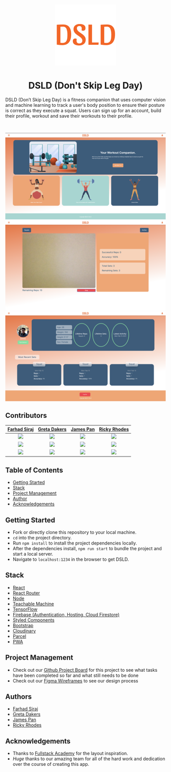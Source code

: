 <h1 align="center"><img src="public/assets/images/DSLD-192.png" /></h1>

<h1 align="center">DSLD (Don't Skip Leg Day)</h1>

DSLD (Don’t Skip Leg Day) is a fitness companion that uses computer vision and machine learning to track a user's body position to ensure their posture is correct as they execute a squat. Users can sign up for an account, build their profile, workout and save their workouts to their profile.

<br>

![DSLD Home Example](public/assets/images/DSLDHome.png)
![DSLD Formcheck Example](public/assets/images/DLSDFormcheck.png)
![DSLD Dashboard Example](public/assets/images/DSLDDashboard.png)
<br>

## Contributors

|                                                                         [Farhad Siraj](https://www.linkedin.com/in/farhadsiraj/)                                                                         |                                                                                         [Greta Dakers](https://www.linkedin.com/in/greta-dakers/)                                                                                         |                                                                        [James Pan](https://www.linkedin.com/in/james--pan/)                                                                         |                                                                                        [Ricky Rhodes](https://www.linkedin.com/in/rickyrhodes/)                                                                                        |
| :------------------------------------------------------------------------------------------------------------------------------------------------------------------------------------------------------: | :---------------------------------------------------------------------------------------------------------------------------------------------------------------------------------------------------------------------------------------: | :-------------------------------------------------------------------------------------------------------------------------------------------------------------------------------------------------: | :------------------------------------------------------------------------------------------------------------------------------------------------------------------------------------------------------------------------------------: |
| [<img src="https://lh4.googleusercontent.com/EkFJJ7SQsDqJUB-3v0A29QIJCiQJ1YM_HbeuA3npAw7EEs_ijk1MY5fCCMSyQpwi8PK2W60u12du1FljynSszDCx2_UUfa3hT7A4jkvL" width = "150" />](https://github.com/farhadsiraj) | [<img src="https://lh6.googleusercontent.com/wijIWoi-m5uQOTmZYwzfiuA3Cdw-rf9XHHecAmIDUJplveDe3VJCliUGix10qqfAwp6EdM79K-amvuF-JYqd5ggySoSvQljYtHw9bXIAOZ5LVHg-RjnlsKth8-BIXaz2SyyH8eY8mQ0" width = "150" />](https://github.com/gretad711) | [<img src="https://lh4.googleusercontent.com/Z1m0L3rVMdzMNdhFaGu8LeSzVUMgRCqB-h0HpWi1w4UuZxfpdtVd1RqTquB5KIh2L8s9w_WtKOoB8TEvdHAPOd7SAN0PNy9F-eSteWdc" width = "150" />](https://github.com/panjms) | [<img src="https://lh3.googleusercontent.com/m4yQpG_w_NuxbzOFTVQLO5I-uVzXmTuPSn0JZNeyGLlXsYay_5e3D67uX2OFpWYiM4aod__gw0Pduz4AHemRZrUwGa518pzA-jvunYfVzGn6poF1-Gmb1cKO08w9uMuVXvy6S_9WhIc" width = "150" />](https://github.com/h0plyn) |
|                [<img src="https://www.flaticon.com/svg/vstatic/svg/25/25231.svg?token=exp=1613598955~hmac=f7d41df1fe36dbcdedc9017c152413c8" width="20"> ](https://github.com/farhadsiraj)                |                                 [<img src="https://www.flaticon.com/svg/vstatic/svg/25/25231.svg?token=exp=1613598955~hmac=f7d41df1fe36dbcdedc9017c152413c8" width="20"> ](https://github.com/gretad711)                                  |                [<img src="https://www.flaticon.com/svg/vstatic/svg/25/25231.svg?token=exp=1613598955~hmac=f7d41df1fe36dbcdedc9017c152413c8" width="20"> ](https://github.com/panjms)                |                                 [<img src="https://www.flaticon.com/svg/vstatic/svg/25/25231.svg?token=exp=1613598955~hmac=f7d41df1fe36dbcdedc9017c152413c8" width="20"> ](https://github.com/h0plyn)                                  |
|                                       [ <img src="https://static.licdn.com/sc/h/al2o9zrvru7aqj8e1x2rzsrca" width="20"> ](https://www.linkedin.com/in/farhadsiraj/)                                       |                                                       [ <img src="https://static.licdn.com/sc/h/al2o9zrvru7aqj8e1x2rzsrca" width="20"> ](https://www.linkedin.com/in/greta-dakers/)                                                       |                                     [ <img src="https://static.licdn.com/sc/h/al2o9zrvru7aqj8e1x2rzsrca" width="20"> ](https://www.linkedin.com/in/james--pan/)                                     |                                                      [ <img src="https://static.licdn.com/sc/h/al2o9zrvru7aqj8e1x2rzsrca" width="20"> ](https://www.linkedin.com/in/rickyrhodes/)                                                      |

## Table of Contents

- [Getting Started](#getting-started)
- [Stack](#stack)
- [Project Management](#project-management)
- [Author](#authors)
- [Acknowledgements](#acknowledgements)

## Getting Started

- Fork or directly clone this repository to your local machine.
- `cd` into the project directory.
- Run `npm install` to install the project dependencies locally.
- After the dependencies install, `npm run start` to bundle the project and start a local server.
- Navigate to `localhost:1234` in the browser to get DSLD.

## Stack

- [React](https://reactjs.org/)
- [React Router](https://reactrouter.com)
- [Node](https://nodejs.org/en/)
- [Teachable Machine](https://teachablemachine.withgoogle.com)
- [TensorFlow](https://www.tensorflow.org)
- [Firebase (Authentication, Hosting, Cloud Firestore)](https://firebase.google.com)
- [Styled Components](https://www.styled-components.com/)
- [Bootstrap](https://react-bootstrap.github.io/)
- [Cloudinary](https://cloudinary.com)
- [Parcel](https://parceljs.org/)
- [PWA](https://developer.mozilla.org/en-US/docs/Web/Progressive_web_apps)

## Project Management

- Check out our [Github Project Board](https://github.com/2011-FSA-CRAB/DSLD/projects/1) for this project to see what tasks have been completed so far and what still needs to be done
- Check out our [Figma Wireframes](https://www.figma.com/file/MUgPDDKDsAPVfaPq8Lummo/DSLD?node-id=0%3A1) to see our design process

## Authors

- [Farhad Siraj](https://www.linkedin.com/in/farhadsiraj/)
- [Greta Dakers](https://www.linkedin.com/in/greta-dakers/)
- [James Pan](https://www.linkedin.com/in/james--pan/)
- [Ricky Rhodes](https://www.linkedin.com/in/rickyrhodes/)

## Acknowledgements

- Thanks to [Fullstack Academy](https://www.fullstackacademy.com/) for the layout inspiration.
- _Huge_ thanks to our amazing team for all of the hard work and dedication over the course of creating this app.

#
